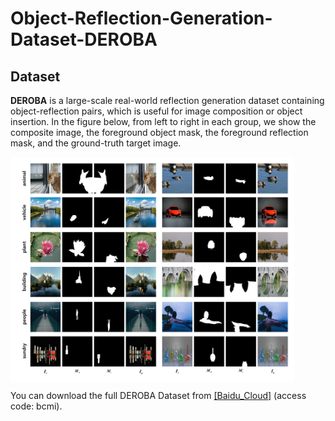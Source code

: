 # Object-Reflection-Generation-Dataset-DEROBA


## Dataset

**DEROBA** is a large-scale real-world reflection generation dataset containing object-reflection pairs, which is useful for image composition or object insertion. In the figure below, from left to right in each group, we show the composite image, the foreground object mask, the foreground reflection mask, and the ground-truth target image.  


<img src='dataset_example.jpg' align="center" width=90%>

You can download the full DEROBA Dataset from [[Baidu_Cloud]](https://pan.baidu.com/s/1PPrXOpbH8PixAlKk2XbUTw?pwd=bcmi) (access code: bcmi).
